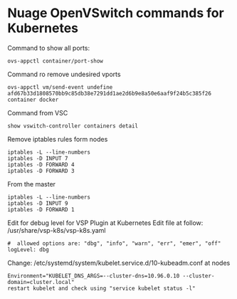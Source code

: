 #  Nuage OpenVSwitch commands for Kubernetes

Command to show all ports:
```
ovs-appctl container/port-show
```

Command ro remove undesired vports
```
ovs-appctl vm/send-event undefine afd67b33d1808570bb9c85db38e7291dd1ae2d6b9e8a50e6aaf9f24b5c385f26 container docker
```

Command from VSC
```
show vswitch-controller containers detail
```

Remove iptables rules form nodes
```
iptables -L --line-numbers
iptables -D INPUT 7
iptables -D FORWARD 4
iptables -D FORWARD 3
```

From the master
```
iptables -L --line-numbers
iptables -D INPUT 9
iptables -D FORWARD 1
```

Edit for debug level for VSP Plugin at Kubernetes
Edit file at follow: /usr/share/vsp-k8s/vsp-k8s.yaml
```
#  allowed options are: "dbg", "info", "warn", "err", "emer", "off"
logLevel: dbg
```

Change: /etc/systemd/system/kubelet.service.d/10-kubeadm.conf at nodes
```
Environment="KUBELET_DNS_ARGS=--cluster-dns=10.96.0.10 --cluster-domain=cluster.local"
restart kubelet and check using "service kubelet status -l"
```

